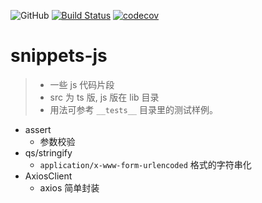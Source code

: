 ![GitHub](https://img.shields.io/github/license/cn-src/snippets-js)
[![Build Status](https://travis-ci.org/cn-src/snippets-js.svg?branch=master)](https://travis-ci.org/cn-src/snippets-js)
[![codecov](https://codecov.io/gh/cn-src/snippets-js/branch/master/graph/badge.svg)](https://codecov.io/gh/cn-src/snippets-js)

# snippets-js
> * 一些 js 代码片段
> * src 为 ts 版, js 版在 lib 目录
> * 用法可参考 `__tests__` 目录里的测试样例。

* assert
  * 参数校验
* qs/stringify
  * `application/x-www-form-urlencoded` 格式的字符串化
* AxiosClient
  * axios 简单封装